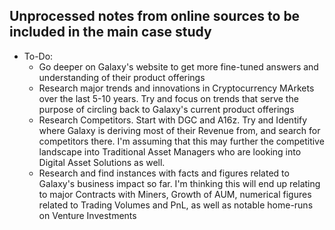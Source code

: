 ## Unprocessed notes from online sources to be included in the main case study

* To-Do:
    - Go deeper on Galaxy's website to get more fine-tuned answers and understanding of their product offerings
    - Research major trends and innovations in Cryptocurrency MArkets over the last 5-10 years. Try and focus on trends that serve the purpose of circling back to Galaxy's current product offerings
    - Research Competitors. Start with DGC and A16z. Try and Identify where Galaxy is deriving most of their Revenue from, and search for competitors there. I'm assuming that this may further the competitive landscape into Traditional Asset Managers who are looking into Digital Asset Solutions as well.
    - Research and find instances with facts and figures related to Galaxy's business impact so far. I'm thinking this will end up relating to major Contracts with Miners, Growth of AUM, numerical figures related to Trading Volumes and PnL, as well as notable home-runs on Venture Investments